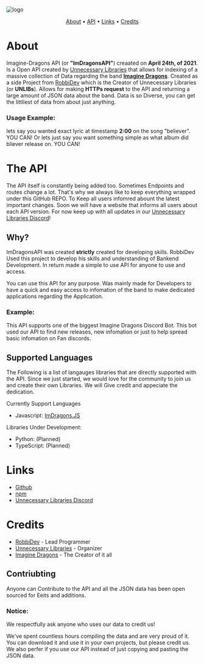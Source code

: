 <img src="https://github.com/unnecessarylibs/ImDragonsAPI/blob/main/img/ImDragonsAPI-logo.png" alt="logo">

<p align="center">
  <a href="#about">About</a> •
  <a href="#prerequisites">API</a> •
  <a href="#links">Links</a> •
  <a href="#credits">Credits</a>
</p>

# About

Imagine-Dragons API (or **"ImDragonsAPI"**) creaated on **April 24th, of 2021**. Is a Open API created by [Unnecessary Libraries](https://github.com/unnecessarylibs) that allows for indexing of a massive collection of Data regarding the band **[Imagine Dragons](https://www.imaginedragonsmusic.com/#/)**. Created as a side Project from [RobbiDev](https://github.com/pengyofficial) which is the Creator of Unnecessary Libraries (or **UNLIBs**). Allows for making **HTTPs request** to the API and returning a large amount of JSON data about the band. Data is so Diverse, you can get the littliest of data from about just anything. 

### Usage Example: 
lets say you wanted exact lyric at timestamp **2:00** on the song "believer". YOU CAN! 
Or lets just say you want something simple as what album did bliever release on. YOU CAN!

# The API

The API itself is constantly being added too. Sometimes Endpoints and routes change a lot. That's why we always like to keep everything wrapped under this GitHub REPO. To Keep all users infomred abount the latest important changes. Soon we will have a website that informs all users about each API version. For now keep up with all updates in our [Unnecessary Libraries Discord](https://discord.gg/y8TYje4PXH)!

## Why?

ImDragonsAPI was created **strictly** created for developing skills. RobbiDev Used this project to develop his skills and understanding of Bankend Development. In return made a simple to use API for anyone to use and access. 

You can use this API for any purpose. Was mainly made for Developers to have a quick and easy access to infomation of the band to make dedicated applications regarding the Application.

### Example:
This API supports one of the biggest Imagine Dragons Discord Bot. This bot used our API to find new releases, new infomation or just to help spread basic infomation on Fan discords. 

## Supported Languages

The Following is a list of langauges libraries that are directly supported with the API. Since we just started, we would love for the community to join us and create their own Libraries. We will Give credit and appeciate the dedication.

Currently Support Languages

- Javascript: [ImDragons.JS](https://github.com/RobbiDev/imagine-dragons.js)

Libraries Under Development: 

- Python: (Planned)
- TypeScript: (Planned)


# Links

- [Github](https://github.com/RobbiDev/imagine-dragons.js)
- [npm](https://www.npmjs.com/package/imagine-dragons.js)
- [Unnecessary Libraries Discord](https://discord.gg/y8TYje4PXH)

# Credits

- [RobbiDev](https://github.com/pengyofficial) - Lead Programmer
- [Unnecessary Libraries](https://github.com/unnecessarylibs) - Organizer
- [Imagine Dragons](https://www.imaginedragonsmusic.com/#/) - The Creator of it all


## Contriubting
Anyone can Contribute to the API and all the JSON data has been open sourced for Eeits and additions. 

### Notice:
We respectfully ask anyone who uses our data to credit us! 

We've spent countless hours compiling the data and are very proud of it. You can download it and use it in your own projects, but please credit us. We also perfer if you use our API instead of just copying and pasting the JSON data.
